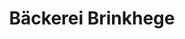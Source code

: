 ---
title: "Bäckerei Brinkhege"
url: /dissen-am-teutoburger-wald/baeckerei-brinkhege/
shop: Bäckerei
---
